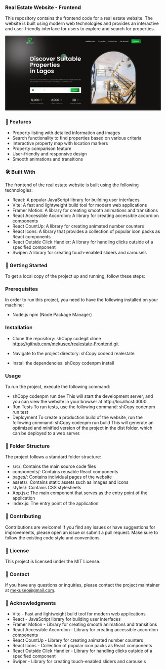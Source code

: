 ### Real Estate Website - Frontend

This repository contains the frontend code for a real estate website. The website is built using modern web technologies and provides an interactive and user-friendly interface for users to explore and search for properties.

![Screenshot](./screenshot.png)

### 🌟 Features
- Property listing with detailed information and images
- Search functionality to find properties based on various criteria
- Interactive property map with location markers
- Property comparison feature
- User-friendly and responsive design
- Smooth animations and transitions

### 🛠 Built With
The frontend of the real estate website is built using the following technologies:
- React: A popular JavaScript library for building user interfaces
- Vite: A fast and lightweight build tool for modern web applications
- Framer Motion: A library for creating smooth animations and transitions
- React Accessible Accordion: A library for creating accessible accordion components
- React CountUp: A library for creating animated number counters
- React Icons: A library that provides a collection of popular icon packs as React components
- React Outside Click Handler: A library for handling clicks outside of a specified component
- Swiper: A library for creating touch-enabled sliders and carousels

### 🚀 Getting Started
To get a local copy of the project up and running, follow these steps:
### Prerequisites
In order to run this project, you need to have the following installed on your machine:

- Node.js npm (Node Package Manager)

### Installation

- Clone the repository:
shCopy codegit clone https://github.com/mekuseo/realestate-Frontend.git

- Navigate to the project directory:
shCopy codecd realestate

- Install the dependencies:
shCopy codenpm install

### Usage
To run the project, execute the following command:
- shCopy codenpm run dev
This will start the development server, and you can view the website in your browser at http://localhost:3000.
- Run Tests
To run tests, use the following command:
shCopy codenpm run test
- Deployment
To create a production build of the website, run the following command:
shCopy codenpm run build
This will generate an optimized and minified version of the project in the dist folder, which can be deployed to a web server.
### 📂 Folder Structure
The project follows a standard folder structure:

- src/: Contains the main source code files
- components/: Contains reusable React components
- pages/: Contains individual pages of the website
- assets/: Contains static assets such as images and icons
- styles/: Contains CSS stylesheets
- App.jsx: The main component that serves as the entry point of the application
- index.js: The entry point of the application



### 🤝 Contributing
Contributions are welcome! If you find any issues or have suggestions for improvements, please open an issue or submit a pull request. Make sure to follow the existing code style and conventions.
### 📜 License
This project is licensed under the MIT License.
### 📧 Contact
If you have any questions or inquiries, please contact the project maintainer at mekuseo@gmail.com.

### 🙏 Acknowledgments
- Vite - Fast and lightweight build tool for modern web applications
- React - JavaScript library for building user interfaces
- Framer Motion - Library for creating smooth animations and transitions
- React Accessible Accordion - Library for creating accessible accordion components
- React CountUp - Library for creating animated number counters
- React Icons - Collection of popular icon packs as React components
- React Outside Click Handler - Library for handling clicks outside of a specified component
- Swiper - Library for creating touch-enabled sliders and carousels